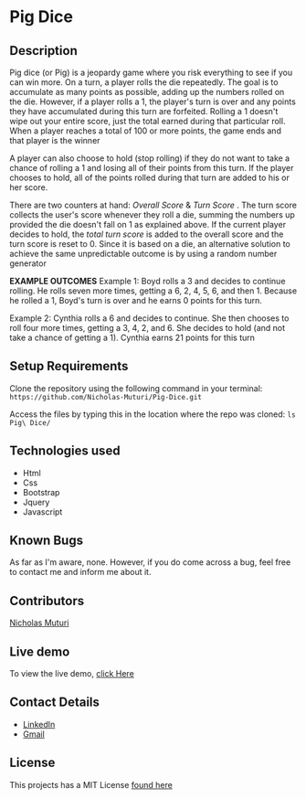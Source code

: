 # Pig Dice

## Description
Pig dice (or Pig) is a jeopardy game where you risk everything to see if you can win more. On a turn, a player rolls the die repeatedly. The goal is to accumulate as many points as possible, adding up the numbers rolled on the die. However, if a player rolls a 1, the player's turn is over and any points they have accumulated during this turn are forfeited. Rolling a 1 doesn't wipe out your entire score, just the total earned during that particular roll. When a player reaches a total of 100 or more points, the game ends and that player is the winner

A player can also choose to hold (stop rolling) if they do not want to take a chance of rolling a 1 and losing all of their points from this turn. If the player chooses to hold, all of the points rolled during that turn are added to his or her score.

There are two counters at hand: _Overall Score_ & _Turn Score_ . The turn score collects the user's score whenever they roll a die, summing the numbers up provided the die doesn't fall on 1 as explained above.
If the current player decides to hold, the _total turn score_ is added to the overall score and the turn score is reset to 0. Since it is based on a die, an alternative solution to achieve the same unpredictable outcome is by using a random number generator

**EXAMPLE OUTCOMES**
Example 1: Boyd rolls a 3 and decides to continue rolling. He rolls seven more times, getting a 6, 2, 4, 5, 6, and then 1. Because he rolled a 1, Boyd's turn is over and he earns 0 points for this turn.

Example 2: Cynthia rolls a 6 and decides to continue. She then chooses to roll four more times, getting a 3, 4, 2, and 6. She decides to hold (and not take a chance of getting a 1). Cynthia earns 21 points for this turn

## Setup Requirements
Clone the repository using the following command in your terminal: `https://github.com/Nicholas-Muturi/Pig-Dice.git`

Access the files by typing this in the location where the repo was cloned: `ls Pig\ Dice/
`
## Technologies used
* Html
* Css
* Bootstrap
* Jquery
* Javascript

## Known Bugs
As far as I'm aware, none. However, if you do come across a bug, feel free to contact me and inform me about it.

## Contributors
[Nicholas Muturi](https://github.com/Nicholas-Muturi/)

## Live demo
To view the live demo, [click Here](https://nicholas-muturi.github.io/Pig-Dice/)

## Contact Details
* [LinkedIn](https://www.linkedin.com/in/nicholas-muturi)
* [Gmail](nicholasmuturi1@gmail.com)

## License
This projects has a MIT License [found here](LICENSE)
